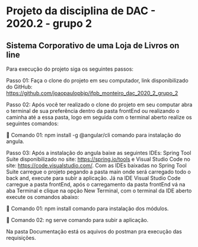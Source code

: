 # Projeto da disciplina de DAC - 2020.2 - grupo 2
## Sistema Corporativo de uma Loja de Livros on line

Para execução do projeto siga os seguintes passos:


Passo 01: Faça o clone do projeto em seu computador, link disponibilizado do GitHub: https://github.com/joaopaulopbjp/ifpb_monteiro_dac_2020_2_grupo_2


Passo 02: Após você ter realizado o clone do projeto em seu computar abra o terminal de sua preferência dentro da pasta frontEnd ou realizando o caminha até a essa pasta, logo em seguida com o terminal aberto realize os seguintes comandos:   


	Comando 01: npm install -g @angular/cli  comando para instalação do angula.


Passo 03: Após a instalação do angula baixe as seguintes IDEs: Spring Tool Suite disponibilizado no site: https://spring.io/tools e Visual Studio Code no site: https://code.visualstudio.com/. Com as IDEs baixadas no Spring Tool Suite carregue o projeto pegando a pasta main onde será carregado todo o back and, execute para subir a aplicação. Já na IDE Visual Studio Code carregue a pasta frontEnd, após o carregamento da pasta frontEnd vá na aba Terminal e clique na opção New Terminal, com o terminal da IDE aberto execute os comandos abaixo:
 
 
	Comando 01: npm install comando para instalação dos módulos.


	Comando 02: ng serve comando para subir a aplicação.

Na pasta Documentação está os aquivos do postman pra execução das requisições.


